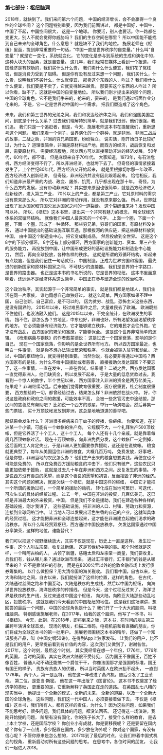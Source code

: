 ### 第七部分：枢纽脑洞
2018年，就快到了。我们来问第六个问题，
中国的经济增长，会不会赢得一个良性的全球空间？
这个问题特别重要，因为我们前面讲过，
都是中国好，中国牛，中国了不起，中国空间很大，
这是一个地球。
你要活，别人也要活。你一路都在变更大，别人不就会觉得你威胁吗？
我们的生存空间在哪里？
所以中国能不能找到自己未来的全球角色，什么意思？
就是缺不了我们的地位。
施展老师在《枢纽》里面，提到非常重要的一句话，“中国一直是世界秩序的自变量。”
什么叫“自变量”？就是它一变化，系统就变化，
它的变化是参与到系统的生成和演化中的，
这种大块头的因素，就是自变量。
这几年，我们经常在媒体上看到一个报道，
中国经济是有软肋的，我们买什么什么贵，
我们卖什么什么便宜，我们花了冤枉钱，但是消费力受到了阻碍。
但是你有没有反过来想一个问题，
我们买什么，什么贵，说明我们不买什么，什么就便宜，
那卖这个东西的人，咋过？
我们卖什么什么便宜，我们要是不卖了，它就变得越来越贵。
那要买这个东西的人咋过？
所以你看，缺不了。这就是中国的自变量地位。
所以我们刚才提出来的那个问题，
中国的全球角色，它不是我们争来的，抢来的，要来的，
是我们通过纸面作业分化来的，
不是，它一定是世界对中国的一个需求。
把我们塑造成了这个角色。

未来，我们和第三世界的兄弟之间，我们和发达经济体之间，我们和强国美国之间，到底是个什么关系？
过去我们理解特别简单，就是我们很弱，他们很强，我们追。
我们只是一个追赶者，但是，今天，施展老师这本书在提醒我们，重新思考这个问题。
我们来看一个例子，世界演化的一个群种，就是非洲。
非洲二战后的故事，二战之后，非洲的穷兄弟国家，纷纷独立。
说实话，刚开始日子比较好过，为什么？
道理很简单，非洲是原材料出产地，而西方的经济，战后恢复和发展，需要原材料。
需要经济腹地，所以西方可以直接带动非洲的经济发展。
50年代，60年代，都不错。
但是麻烦来自于70年代。
大家知道，1973年，有石油危机，西方经济变得不行了，所以非洲经济，也就垮下去了。
但奇怪的事情紧接着发生了，上个世纪80年代，西方经济又开始起来，
就是里根撒切尔那一年改革，西方经济进入创新经济，
但奇怪，非洲经济并没有因此跟着起来。
恰恰相反，我们知道非洲最严重的内战、政变、屠杀、饥荒，几乎都出现在那十年。
奇怪，为什么西方的发展，没有带动非洲呢？
其实想来原因也很简单，就是西方经济进入创新经济，进入第三产业，
70%以上的产业，都是第三产业，它对原材料的需求没有原来那么大，
所以它对非洲的带动作用，就没有原来那么强。
所以，世界就出现了发达国家和穷国欠发达国家之间的一道裂缝。
这个裂缝谁来补？发现中国可以补。
所以，《枢纽》这本书里，提出来一个非常有魅力的概念，
叫全球经济体系的双循环结构。
就像我们中国人最喜欢的一个8字，
上面一个圈，下面一个圈，下面一个圈，形成了一种循环。
那些穷兄弟，穷哥们的国家，有原材料没关系，
通过中国提出的基础设施互联互通，那根拔河的供应链，把这些原材料放到中国，
由中国这个制造业中心，把它变成制成品，
然后投放到全世界。
这是这个8字的下部分循环。
8字还有上部分循环，西方国家的创新能力、资本、第三产业的服务能力，
再投放到中国，让中国形成更好的基础设施能力和制造业中心能力，
然后，再向全球投放，各种各样的秩序。
这就是所谓的双循环结构，听起来有点烧脑，但是我们记住一句话就行，
中国制造，正成为世界穷国和富国，
最先进的创新国家和原材料国家之间，不可缺少的连接器。
我们是世界的十字路口，是世界的路由器。
也正是这本书的书名所说的，它是世界的枢纽。
这本书里面意味着，还远远不是经济体系这么简单，
中国正在参与塑造全球的政治秩序。

这个政治秩序，其实起源于一个非常简单的事实，
就是我们都是地球人，我们生活在同一片家族，
谁也甭想自己单独好过。
就这么简单，西方国家如果不理中国，
自己创新，自己富庶，是不可以的，
因为贫穷、战乱，恐怖主义这些东西，是没有国界的。
2015年以来，经过难民事件之后，大量难民去了欧洲。
欧洲既挡不住他们，也没法融入他们。
这是2015年以来，不完全统计，在欧洲发生的事情。
挡不住，那怎么办？穷地区，中东也好，非洲也好，所有渴望发展渴望秩序的地方。
它必须能够有经济能力，它才能够建立秩序。
它的难民才会往外跑，它才没有战乱，
西方国家的繁荣和富庶，才能够保全。
这是这个世界非常简单的逻辑。
《枪炮病菌与钢铁》的作者戴蒙德说：
这是过去一个国家衰落，影响的是你自己，
现在一个国家衰落，你影响的是全世界所有地方。
所以西方国家最近，也明白一件事情，
就是你不想办法输出繁荣和秩序，
你就会被输入贫穷和动乱。
所以，中国的枢纽地位，就变得特别重要。
当然你说，有必要非得通过中国吗？西方国家有的是钱，为什么不给中国援助或者慈善，
直接援助欠发达国家？不要忘了，这一件事情，一直在发生，一直在尝试，结果呢？
二战之后，西方发达国家一直觉得非洲人，他们缺资金，所以发展不起来，
于是大量的低息贷款过去，我看到一个惊人的数字，半个世纪以来，
西方国家注入非洲的资金是两万亿美元，结果呢？
非洲继续动乱。后来他们觉得教育很重要，医疗很重要，社会制度很重要，
西方想给的一切，都曾经给过去，结果怎么样？非洲依然在战火中。
好，你说这是政府和政府之间的救援，可能效率不高，
会被一些贪官污吏中途结盟，那民间的慈善总有帮助吧？
比如说一个西方的歌星，举行一场演唱会，然后募集一些门票钱，
买十万顶蚊帐发放到非洲，这总是地地道道的善举吧。

那结果会发生什么？
非洲很多疾病来自于蚊子的传播，像疟疾。
你要知道，在非洲某一个小镇，可能有一个蚊帐的生产商，
它规模不大，一个礼拜生产500顶蚊帐，但是它养活了十个工人，这十个工人，
每个人还有十几个亲戚，就是靠着每周几百顶蚊帐过活。
现在十万顶蚊帐，向非洲免费分发，这个蚊帐厂一定倒掉，
这后面的工人肯定失业，于是非洲人更加需要依靠援助，这还是在说蚊帐。
粮食就更典型了，每年从美国运往非洲的粮食，大概几百万吨，
免费发放，好事吧，但是你想，非洲当地的农民怎么办？
他们生产出来的粮食想要卖钱，再便宜也不可能是免费的，
所以在免费西方援助粮食的冲击下，他们只有破产，这些农民只能更加依赖于援助，
这就是过去几十年在非洲和西方之间，反复发生的事情。
不是说西方没有善良的愿望，而是这个善良的愿望和初衷，反而摧毁了非洲的经济。
其实这个问题的解决，就是欠缺一个枢纽，就是中国这样的枢纽，
中国它才能把一个所谓的援助过程，一个简单的援助的动机，
转化成在当地可繁衍，可迭代，可次生长的具体的经贸过程。
过去一年，中国在非洲的投资，几百亿美元，这已经是非洲最大的外来投资，中国。
但是我们不全是援助，我们在建造各种各样的基础设施，刚才我讲了，
这些基础设施，把非洲的人口、村镇、劳动力和资源，连接到全球网络当中。
让当地人可以发展出活色生香的自己的产业，这就叫具体的经贸过程。
这才能把非洲和全球连接起来，这才能在非洲建立起他们渴求的政治秩序。
所以什么叫经贸双枢纽，西方通过中国投放秩序，
欠发达国家通过中国分享繁荣，这样的地位，谁能替代？

我们可以把这个视野继续放大，其实不仅是现在，历史上一直是这样。
发生过一件事，这个人叫左宗棠，收复过新疆。
这是19世纪中期的事。那个时候就是这样，一个叫阿古柏的人，
占领了新疆，慈禧太后和左宗棠一商量，我们要收复。
兵我们有，钱从哪儿来？通过欧洲市场来。
通过汇丰银行。汇丰银行的钱是从哪里来的？
它不是靠储户的存款，
而是在8000公里以外的伦敦金融市场上发行债券筹集的。
以什么做担保？用大清帝国的海关税收。
我们看中国，自古以来，在大海和陆地之间，自古以来，我们就扮演了这样的位置，这样的角色。
在古代，大陆通过丝绸之路和中国互动，大陆是秩序的生成线，然后以中国为枢纽，
向海洋世界投放秩序，海洋是秩序的传播线。
但是今天，这个过程反过来了，海洋世界是秩序的生产线，反过来通过中国这个枢纽，
向大陆，向欧亚大陆那些动乱地区，投放秩序。
这就是我们今天看到的中国枢纽的地位。
这是我们这场演讲，想回答的最后一个问题，
中国的全球角色是什么？
我们开了一个大大的脑洞，叫枢纽脑洞。
特别感谢施展老师，在2017年，给我的这个脑洞，他写了一本书，叫《枢纽》。
今天，此刻，在2018年，即将到来之际，这本书，在时间的朋友第三届跨年演讲全球首发。
现场的朋友，扫描二维码，电视机前和看直播的朋友，你们将成为全球这本书的第一批用户。
施展老师围绕这本书的精华，还做了一个知识服务产品，叫《中国史纲50讲》，在得到App上独家发布。
让我们的用户，比不是我们的用户，更早提前看到有价值的内容，这次我们又做到了，谢谢各位。
2017年，这个时刻，最后这个时刻，
其实我经常在想一个年份，1776年，1776年的英国，
当时的英国，其实在欧洲大陆很不受待见，
因为国王不像国王，百姓不像百姓，
普通人动不动还能搞一个爵位干干，
你像法国那才是强国的标准，国王有国王的样子，
贵族有贵族人的优雅，
所以当时英国人在欧洲抬不起头，
一直到1776年。
两个人，第一是瓦特，
他在这一年改进了蒸汽机，随后引发了工业革命。
第二位，是亚当·斯密。
他在这一年出版了《国富论》。
这本书不仅奠定了经济学的基础，
更重要的是，它重新解释了英国正在走的道路。
在英国乱七八糟的现实当中，
他提出一个全新的模式，全新的未来，
全新的道路，以及一个全新大国的全球角色。
这些问题，我们这一代中国人，必须要接着做下去。
不仅是《枢纽》这本书，我们所有人，都有这样的责任，为什么？
因为这些问题，如果我们不能思考好，很多问题，我们具体的问题，都没法回答。
还记得这一场演讲，我刚开始提的问题，
阶层有没有固化，你的孩子长大了，接受什么样的教育，
是去上本土学校，还是国际学校？
你创业小有成就，你是要移民呢？
还是要留在国内呢？你有了一点钱，多少配置在国内，多少放在海外呢？
你对这个国家，有没有信心呢？
不管你原来是怎么想的，
2017年到了最后的时点，让我们带着中国式机会的视角，
重新启动对所有这些问题的思考。
在思考中，各位时间的朋友，
让我们一起进入2018。
